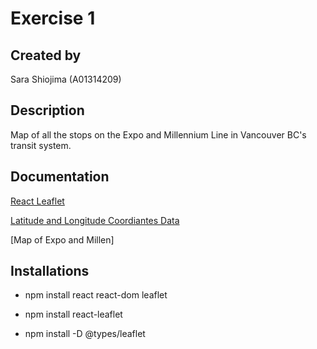 # Exercise 1

## Created by

Sara Shiojima (A01314209)

## Description

Map of all the stops on the Expo and Millennium Line in Vancouver BC's transit system.

## Documentation

[React Leaflet](https://react-leaflet.js.org/)

[Latitude and Longitude Coordiantes Data](https://mapcarta.com/N5324432723)

[Map of Expo and Millen]

## Installations
- npm install react react-dom leaflet
- npm install react-leaflet

- npm install -D @types/leaflet

